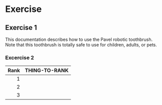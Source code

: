 # Exercise

## Exercise 1

This documentation describes how to use the Pavel robotic toothbrush.
Note that this toothbrush is totally safe to use for children, adults, or pets.


### Excercise 2

| Rank | THING-TO-RANK |
|-----:|---------------|
|     1|               |
|     2|               |
|     3|               |



